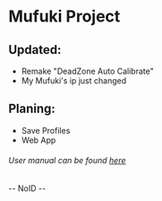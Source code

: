 # Mufuki Project
## Updated:
- Remake "DeadZone Auto Calibrate"
- My Mufuki's ip just changed

## Planing:
- Save Profiles
- Web App

###### User manual can be found [here](https://youtu.be/dQw4w9WgXcQ?si=5hyU3H2vomW0COuk)

-- NoID --
